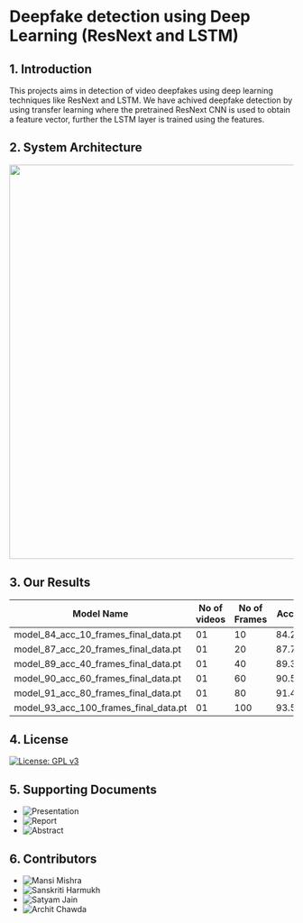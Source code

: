 # Deepfake detection using Deep Learning (ResNext and LSTM)
<!-- 
## Star⭐ this repo 😉 and Follow me on<a href="https://github.com/abhijitjadhav1998/">  <img src="https://img.shields.io/badge/GitHub-100000?style=for-the-badge&logo=github&logoColor=white" />
</a> -->


 ## 1. Introduction
This projects aims in detection of video deepfakes using deep learning techniques like ResNext and LSTM. We have achived deepfake detection by using transfer learning where the pretrained ResNext CNN is used to obtain a feature vector, further the LSTM layer is trained using the features. 


<!-- ## 2. Directory Structure
For ease of understanding the project is structured in below format
```
Deepfake_detection_using_deep_learning
    |
    |--- Django Application
    |--- Model Creation
    |--- Documentaion
```
1. Django Application 
   - This directory consists of the django made application of our work. Where a user can upload the video and submit it to the model for prediction. The trained model performs the prediction and the result is displayed on the screen.
2. Model Creation
   - This directory consists of the step by step process of creating and training a deepfake detection model using our approach.
3. Documentation
   - This directory consists of all the documentation done during the project
    -->
## 2. System Architecture
<p align="center">
  <img width = 700 src="https://github.com/abhijitjadhav1998/Deepfake_detection_using_deep_learning/blob/master/github_assets/System%20Architecture.png" />
</p>

<!-- ## 4. Demo  -->
<!-- ### You can watch the [youtube video](https://www.youtube.com/watch?v=_q16aJTXVRE&t=823s) for demo -->

<p align="center">
<!--   <img src="https://github.com/abhijitjadhav1998/Deepfake_detection_using_deep_learning/blob/master/github_assets/fakegif.gif" /> -->
</p>

## 3. Our Results

| Model Name | No of videos | No of Frames | Accuracy |
|------------|--------------|--------------|----------|
|model_84_acc_10_frames_final_data.pt | 01 |10 |84.21461|
|model_87_acc_20_frames_final_data.pt | 01 |20 |87.79160|
|model_89_acc_40_frames_final_data.pt | 01| 40 |89.34681|
|model_90_acc_60_frames_final_data.pt | 01| 60 |90.59097 |
|model_91_acc_80_frames_final_data.pt | 01 | 80 | 91.49818 |
|model_93_acc_100_frames_final_data.pt| 01 | 100 | 93.58794|

<!-- ## 6. Contributors
   1. [Abhijit Jadhav](https://www.linkedin.com/in/abhijitjadhav1998/)
   2. [Jay Patel](https://www.linkedin.com/in/jay-patel-396408155/)
   3. [Hitendra Patil](https://www.linkedin.com/in/hitendra-patil-95852613a/)
   4. [Abhishek Patange](https://www.linkedin.com/in/abhishek-patange-691406155/)
    -->
<!-- ### Please reach out to me on [LinkedIn](https://www.linkedin.com/in/abhijitjadhav1998/) if you have doubts or you face any issues. -->


## 4. License
<!--  -->
[![License: GPL v3](https://img.shields.io/badge/License-GPLv3-blue.svg)](https://www.gnu.org/licenses/gpl-3.0)

## 5. Supporting Documents
- ![Presentation](https://docs.google.com/presentation/d/1kFa-L47akB8ZIXdpN19zDk0U8xA9_QSMbd4zdVvNeuA/edit?usp=sharing)
- ![Report](https://docs.google.com/document/d/166_1DMP7pMpaxwVmAW0mqKVdZxv4gGxYAILef5yLQT8/edit?usp=sharing)
- ![Abstract]()

## 6. Contributors
- ![Mansi Mishra](https://github.com/0904-mansi)
- ![Sanskriti Harmukh](https://github.com/SanskritiHarmukh)
- ![Satyam Jain](https://github.com/satyam298)
- ![Archit Chawda]()

